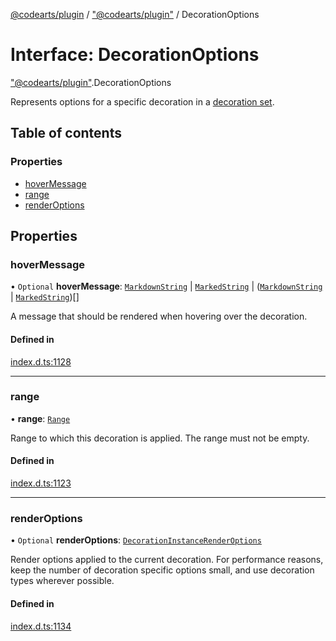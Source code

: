[@codearts/plugin](../README.md) / ["@codearts/plugin"](../modules/_codearts_plugin_.md) / DecorationOptions

# Interface: DecorationOptions

["@codearts/plugin"](../modules/_codearts_plugin_.md).DecorationOptions

Represents options for a specific decoration in a [decoration set](codearts_plugin_.TextEditorDecorationType.md).

## Table of contents

### Properties

- [hoverMessage](codearts_plugin_.DecorationOptions.md#hovermessage)
- [range](codearts_plugin_.DecorationOptions.md#range)
- [renderOptions](codearts_plugin_.DecorationOptions.md#renderoptions)

## Properties

### hoverMessage

• `Optional` **hoverMessage**: [`MarkdownString`](../classes/codearts_plugin_.MarkdownString.md) \| [`MarkedString`](../modules/_codearts_plugin_.md#markedstring) \| ([`MarkdownString`](../classes/codearts_plugin_.MarkdownString.md) \| [`MarkedString`](../modules/_codearts_plugin_.md#markedstring))[]

A message that should be rendered when hovering over the decoration.

#### Defined in

[index.d.ts:1128](https://github.com/xyz-fish/cloudide-plugin-api/blob/9927cd6/index.d.ts#L1128)

___

### range

• **range**: [`Range`](../classes/codearts_plugin_.Range.md)

Range to which this decoration is applied. The range must not be empty.

#### Defined in

[index.d.ts:1123](https://github.com/xyz-fish/cloudide-plugin-api/blob/9927cd6/index.d.ts#L1123)

___

### renderOptions

• `Optional` **renderOptions**: [`DecorationInstanceRenderOptions`](codearts_plugin_.DecorationInstanceRenderOptions.md)

Render options applied to the current decoration. For performance reasons, keep the
number of decoration specific options small, and use decoration types wherever possible.

#### Defined in

[index.d.ts:1134](https://github.com/xyz-fish/cloudide-plugin-api/blob/9927cd6/index.d.ts#L1134)
